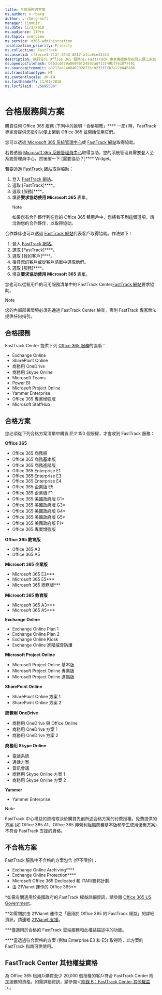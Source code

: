 ```yaml
---
title: 合格服務與方案
ms.author: v-rberg
author: v-rberg-msft
manager: jimmuir
ms.date: 11/2/2018
ms.audience: ITPro
ms.topic: overview
ms.service: o365-administration
localization_priority: Priority
ms.collection: FastTrack
ms.assetid: cf8ecce3-713f-4943-8217-afca0ce31434
description: 購買任何 Office 365 服務時，FastTrack 專家會提供您指引以便上架到 Office 365 並開始使用它們。
ms.openlocfilehash: b363cd679a86896f24597ad713749bf762877691
ms.sourcegitcommit: a8717ee240040292872bc0231f1fb2a22b846806
ms.translationtype: HT
ms.contentlocale: zh-TW
ms.lasthandoff: 11/01/2018
ms.locfileid: "25895580"
---
```

# <a name="eligible-services-and-plans"></a>合格服務與方案

購買任何 Office 365 服務 (下列中的說明「合格服務」**** 一節) 時，FastTrack 專家會提供您指引以便上架到 Office 365 並開始使用它們。 
  
您可以透過[ Microsoft 365 系統管理中心](https://go.microsoft.com/fwlink/?linkid=2032704)或 [FastTrack 網站](https://go.microsoft.com/fwlink/?linkid=780698)取得協助。 

若要透過 [Microsoft 365 系統管理員中心](https://go.microsoft.com/fwlink/?linkid=2032704)取得協助，您的系統管理員需要登入至系統管理員中心，然後按一下 [需要協助？]**** Widget。 

若要透過 [FastTrack 網站](https://go.microsoft.com/fwlink/?linkid=780698)取得協助： 
1.  登入 [FastTrack 網站](https://go.microsoft.com/fwlink/?linkid=780698)。 
2.  選取 [FastTrack]****。
3.  選取 [服務]****。
4.  填妥**要求協助使用 Microsoft 365** 表單。
    > [!NOTE]
    >  如果您有合作夥伴列在您的 Office 365 租用戶中，您將看不到這個選項。請洽詢您的合作夥伴，以取得協助。 

合作夥伴也可以透過 [FastTrack 網站](https://go.microsoft.com/fwlink/?linkid=780698)代表客戶取得協助。作法如下：
1.  登入 [FastTrack 網站](https://go.microsoft.com/fwlink/?linkid=780698)。 
2.  選取 [FastTrack]****。
3.  選取 [我的客戶]****。
4.  搜尋您的客戶或從客戶清單中選取他們。
5.  選取 [服務]****。
6.  填妥**要求協助使用 Microsoft 365** 表單。

您也可以從租用戶的可用服務清單中的 FastTrack Center[FastTrack 網站](https://go.microsoft.com/fwlink/?linkid=780698)要求協助。 
> [!NOTE]
> 您的內部部署環境必須先通過 FastTrack Center 檢查，否則 FastTrack 專家無法提供任何指引。 
  
## <a name="eligible-services"></a>合格服務

FastTrack Center 提供下列 [Office 365 服務](https://go.microsoft.com/fwlink/?linkid=2005429)的協助：
  
- Exchange Online
- SharePoint Online
- 商務用 OneDrive
- 商務用 Skype Online
- Microsoft Teams
- Power BI
- Microsoft Project Online
- Yammer Enterprise 
- Office 365 專業增強版
- Microsoft StaffHub
    
## <a name="eligible-plans"></a>合格方案

您必須從下列合格方案清單中購買*至少* 150 個授權，才會收到 FastTrack 服務：
  
 **Office 365**
  
- Office 365 商務版  
- Office 365 商務基本版  
- Office 365 商務進階版
- Office 365 Enterprise E1
- Office 365 Enterprise E3
- Office 365 Enterprise E4  
- Office 365 企業版 E5
- Office 365 企業版 F1
- Office 365 美國政府版 G1\*
- Office 365 美國政府版 G3\*
- Office 365 美國政府版 G4\*
- Office 365 美國政府版 G5\* 
- Office 365 美國政府版 F1\*
- Office 365 專業增強版
    
 **Office 365 教育版**
  
- Office 365 A3
- Office 365 A5

 **Microsoft 365 企業版**
  
- Microsoft 365 E3\*\*\*
- Microsoft 365 E5\*\*\*
- Microsoft 365 商務版\*\*\*
    
 **Microsoft 365 教育版**
  
- Microsoft 365 A3\*\*\*
- Microsoft 365 A5\*\*\*

 **Exchange Online**
  
- Exchange Online Plan 1
- Exchange Online Plan 2 
- Exchange Online Kiosk
- Exchange Online 進階威脅防護
    
 **Microsoft Project Online**
  
- Microsoft Project Online 基本版  
- Microsoft Project Online 專業版
- Microsoft Project Online 進階版
    
 **SharePoint Online**
  
- SharePoint Online 方案 1
- SharePoint Online 方案 2
    
 **商務用 OneDrive**
  
- 商務用 OneDrive 與 Office Online 
- 商務用 OneDrive 方案 1
- 商務用 OneDrive 方案 2
    
 **商務用 Skype Online**
  
-  電話系統 
-  通話方案 
-  音訊會議 
-  商務用 Skype Online 方案 1  
-  商務用 Skype Online 方案 2
    
 **Yammer**
  
- Yammer Enterprise 
> [!NOTE]
> FastTrack 中心權益的資格取決於購買先前所述合格方案的付費授權。免費提供的方案 (如 Office 365 A1、Office 365 非營利組織商務基本版和學生使用優惠方案) 不符合 FastTrack 支援的資格。 
  
## <a name="ineligible-plans"></a>不合格方案

FastTrack 服務中不合格的方案包含 (但不限於)：
  
- Exchange Online Archiving\*\*\*\*
- Exchange Online Protection\*\*\*\*
- Microsoft Office 365 Dedicated 和 ITAR/聯邦計劃
- 由 21Vianet 運作的 Office 365\*\*
    
\*如需有關適用於美國政府的 FastTrack 權益詳細資訊，請參閱 [Office 365 US Government](https://aka.ms/aboutgovcloud)。
  
\*\*如需關於由 21Vianet 運作之「適用於 Office 365 的 FastTrack 權益」的詳細資訊，請連絡 [21Vianet 支援](https://go.microsoft.com/fwlink/?linkid=852156)。
  
\*\*\*僅適用於合格的 FastTrack 雲端服務和此權益描述中的功能。
  
\*\*\*\*當透過符合資格的方案 (例如 Enterprise E3 和 E5) 取得時，此方案的 FastTrack 指南可供使用。
  
## <a name="fasttrack-center-additional-benefit-eligibility"></a>FastTrack Center 其他權益資格

為 Office 365 租用戶購買至少 20,000 個授權的客戶符合 FastTrack Center 附加服務的資格。如需詳細資訊，請參閱＜[附錄 B：FastTrack Center 其他權益](O365-fasttrack-additional-benefits.md)＞。
  

  

